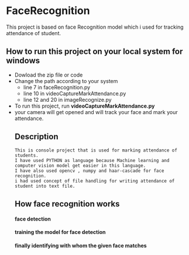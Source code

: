 # FaceRecognition
This project is based on face Recognition model which i used for tracking attendance of student.

## How to run this project on your local system for windows
<ul>
  <li>Dowload the zip file or code
  <li> Change the path according to your system
    <ul>
      <li>line 7 in faceRecognition.py
        <li>line 10 in videoCaptureMarkAttendance.py
          <li> line 12 and 20 in imageRecognize.py
     </ul>
  <li> To run this project, run <b> videoCaptureMarkAttendance.py </b>
  <li>your camera will get opened and will track your face and mark your attendance.
    
## Description
    This is console project that is used for marking attendance of students. 
    I have used PYTHON as language because Machine learning and computer vision model get easier in this language.
    I have also used opencv , numpy and haar-cascade for face recognition. 
    i had used concept of file handling for writing attendance of student into text file.

## How face recognition works
      
   #### face detection
   #### training the model for face detection
   #### finally identifying with whom the given face matches
<img>
        
   
      
